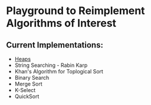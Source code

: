 # Playground to Reimplement Algorithms of Interest

## Current Implementations:
  * [Heaps](heaps.py)
  * String Searching - Rabin Karp
  * Khan's Algorithm for Toplogical Sort
  * Binary Search
  * Merge Sort
  * K-Select
  * QuickSort
